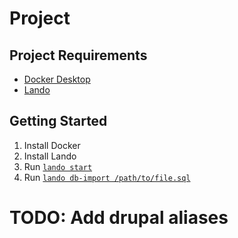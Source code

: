 # Project

## Project Requirements
- [Docker Desktop](https://www.docker.com/products/docker-desktop/)
- [Lando](https://lando.dev/)

## Getting Started
1. Install Docker
2. Install Lando
3. Run [`lando start`](#code)
4. Run [`lando db-import /path/to/file.sql`](#code)

# TODO: Add drupal aliases